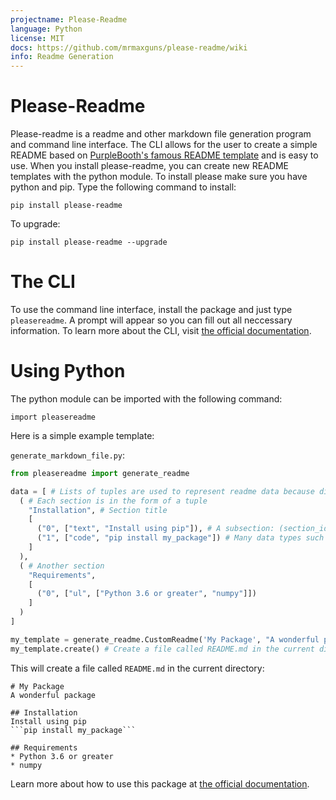```yaml
---
projectname: Please-Readme
language: Python
license: MIT
docs: https://github.com/mrmaxguns/please-readme/wiki
info: Readme Generation
---
```


# Please-Readme
Please-readme is a readme and other markdown file generation program and command line interface. The CLI allows for the user to create a simple README based on [PurpleBooth's famous README template](https://gist.github.com/PurpleBooth/109311bb0361f32d87a2) and is easy to use. When you install please-readme, you can create new README templates with the python module. To install please make sure you have python and pip. Type the following command to install:

```
pip install please-readme
```

To upgrade:

```
pip install please-readme --upgrade
```

# The CLI
To use the command line interface, install the package and just type `pleasereadme`. A prompt will appear so you can fill out all neccessary information. To learn more about the CLI, visit [the official documentation](https://github.com/mrmaxguns/please-readme/wiki/Command-Line-Interface-Basics).

# Using Python
The python module can be imported with the following command:

```
import pleasereadme
```

Here is a simple example template:

`generate_markdown_file.py`:

```python
from pleasereadme import generate_readme

data = [ # Lists of tuples are used to represent readme data because dictionaries are unordered
  ( # Each section is in the form of a tuple
    "Installation", # Section title
    [
      ("0", ["text", "Install using pip"]), # A subsection: (section_id, [datatype, data])
      ("1", ["code", "pip install my_package"]) # Many data types such as multi-line-code and ul exist
    ]
  ),
  ( # Another section
    "Requirements",
    [
      ("0", ["ul", ["Python 3.6 or greater", "numpy"]])
    ]
  )
]

my_template = generate_readme.CustomReadme('My Package', "A wonderful package", data) # Title, description, sections
my_template.create() # Create a file called README.md in the current directory
```

This will create a file called `README.md` in the current directory:

```
# My Package
A wonderful package

## Installation
Install using pip
```pip install my_package```

## Requirements
* Python 3.6 or greater
* numpy
```

Learn more about how to use this package at [the official documentation](https://github.com/mrmaxguns/please-readme/wiki/Python-API-1).
